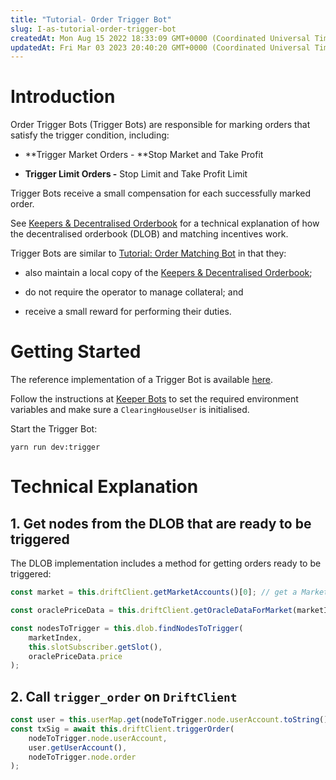 ```yaml
---
title: "Tutorial- Order Trigger Bot"
slug: I-as-tutorial-order-trigger-bot
createdAt: Mon Aug 15 2022 18:33:09 GMT+0000 (Coordinated Universal Time)
updatedAt: Fri Mar 03 2023 20:40:20 GMT+0000 (Coordinated Universal Time)
---
```


# Introduction

Order Trigger Bots (Trigger Bots) are responsible for marking orders that satisfy the trigger condition, including:&#x20;

-   **Trigger Market Orders - **Stop Market and Take Profit&#x20;

-   **Trigger Limit Orders -** Stop Limit and Take Profit Limit

Trigger Bots receive a small compensation for each successfully marked order.

See [Keepers & Decentralised Orderbook](<../Drift Protocol v2 Docs/Keepers _ Decentralised Orderbook.md>) for a technical explanation of how the decentralised orderbook (DLOB) and matching incentives work.

Trigger Bots are similar to [Tutorial: Order Matching Bot](<../Guides/Tutorial_ Order Matching Bot.md>) in that they:&#x20;

-   also maintain a local copy of the [Keepers & Decentralised Orderbook](<../Drift Protocol v2 Docs/Keepers _ Decentralised Orderbook.md>);&#x20;

-   do not require the operator to manage collateral; and&#x20;

-   receive a small reward for performing their duties.

# Getting Started

The reference implementation of a Trigger Bot is available [here](https://github.com/drift-labs/keeper-bots-v2/blob/master/src/bots/trigger.ts).

Follow the instructions at [Keeper Bots](<../Guides/Keeper Bots.md>) to set the required environment variables and make sure a `ClearingHouseUser` is initialised.

Start the Trigger Bot:

```shell
yarn run dev:trigger
```

# Technical Explanation

## 1. Get nodes from the DLOB that are ready to be triggered

The DLOB implementation includes a method for getting orders ready to be triggered:

```typescript
const market = this.driftClient.getMarketAccounts()[0]; // get a MarketAccount

const oraclePriceData = this.driftClient.getOracleDataForMarket(marketIndex);

const nodesToTrigger = this.dlob.findNodesToTrigger(
    marketIndex,
    this.slotSubscriber.getSlot(),
    oraclePriceData.price
);
```

## 2. Call `trigger_order` on `DriftClient`&#x20;

```typescript
const user = this.userMap.get(nodeToTrigger.node.userAccount.toString());
const txSig = await this.driftClient.triggerOrder(
    nodeToTrigger.node.userAccount,
    user.getUserAccount(),
    nodeToTrigger.node.order
);
```
